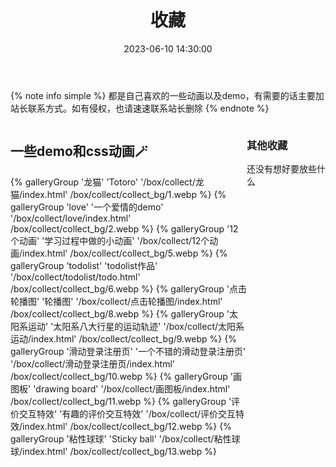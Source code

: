 ﻿---
title: 收藏
date: 2023-06-10 14:30:00
comments: false
---
{% note info simple %} 都是自己喜欢的一些动画以及demo，有需要的话主要加站长联系方式。如有侵权，也请速速联系站长删除 {% endnote %}
<div style="display:flex" class="wjl_collect">
    <div style="flex:3" class="collect_left">
        <h2>一些demo和css动画🪄</h2>
        <div class="collect_page collect1" style="display:flex; flex-wrap:wrap;">
            {% galleryGroup '龙猫' 'Totoro' '/box/collect/龙猫/index.html' /box/collect/collect_bg/1.webp %}
            {% galleryGroup 'love' '一个爱情的demo' '/box/collect/love/index.html' /box/collect/collect_bg/2.webp %}
            {% galleryGroup '12个动画' '学习过程中做的小动画' '/box/collect/12个动画/index.html' /box/collect/collect_bg/5.webp %}
            {% galleryGroup 'todolist' 'todolist作品' '/box/collect/todolist/todo.html' /box/collect/collect_bg/6.webp %}
            {% galleryGroup '点击轮播图' '轮播图' '/box/collect/点击轮播图/index.html' /box/collect/collect_bg/8.webp %}
            {% galleryGroup '太阳系运动' '太阳系八大行星的运动轨迹' '/box/collect/太阳系运动/index.html' /box/collect/collect_bg/9.webp %}
            {% galleryGroup '滑动登录注册页' '一个不错的滑动登录注册页' '/box/collect/滑动登录注册页/index.html' /box/collect/collect_bg/10.webp %}
            {% galleryGroup '画图板' 'drawing board' '/box/collect/画图板/index.html' /box/collect/collect_bg/11.webp %}
            {% galleryGroup '评价交互特效' '有趣的评价交互特效' '/box/collect/评价交互特效/index.html' /box/collect/collect_bg/12.webp %}
            {% galleryGroup '粘性球球' 'Sticky ball' '/box/collect/粘性球球/index.html' /box/collect/collect_bg/13.webp %}
        </div>
    </div>
    <div style="flex:1" class="collect_right">
        <h3>其他收藏</h3>
        <div class="collect_page collect2">
            还没有想好要放些什么
        </div>
    </div>
</div>